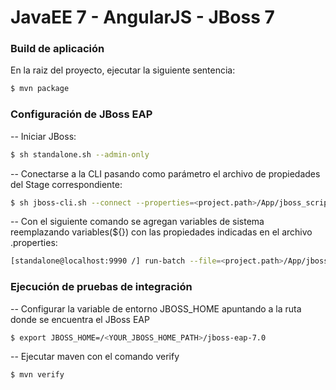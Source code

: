 # JavaEE 7 - AngularJS - JBoss 7

### Build de aplicación
En la raiz del proyecto, ejecutar la siguiente sentencia:
```sh
$ mvn package
```
### Configuración de JBoss EAP
  -- Iniciar JBoss:
```sh
$ sh standalone.sh --admin-only
```
  -- Conectarse a la CLI pasando como parámetro el archivo de propiedades del Stage correspondiente:
```sh
$ sh jboss-cli.sh --connect --properties=<project.path>/App/jboss_scripts/<stage>.properties
```
  -- Con el siguiente comando se agregan variables de sistema reemplazando variables(${}) con las propiedades indicadas en el archivo <stage>.properties:
```sh
[standalone@localhost:9990 /] run-batch --file=<project.path>/App/jboss_scripts/app.jbosscli
```
### Ejecución de pruebas de integración

  -- Configurar la variable de entorno JBOSS_HOME apuntando a la ruta donde se encuentra el JBoss EAP
```sh
$ export JBOSS_HOME=/<YOUR_JBOSS_HOME_PATH>/jboss-eap-7.0
```
  -- Ejecutar maven con el comando verify
```sh
$ mvn verify
```
